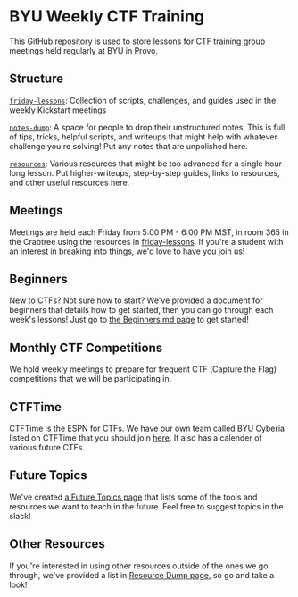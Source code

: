 # BYU Weekly CTF Training
This GitHub repository is used to store lessons for CTF training group meetings held regularly at BYU in Provo.

## Structure
[`friday-lessons`](./friday-lessons/): Collection of scripts, challenges, and guides used in the weekly Kickstart meetings 

[`notes-dump`](./notes-dump/): A space for people to drop their unstructured notes. This is full of tips, tricks, helpful scripts, and writeups that might help with whatever challenge you're solving! Put any notes that are unpolished here.

[`resources`](./resources/): Various resources that might be too advanced for a single hour-long lesson. Put higher-writeups, step-by-step guides, links to resources, and other useful resources here.

## Meetings
Meetings are held each Friday from 5:00 PM - 6:00 PM MST, in room 365 in the Crabtree using the resources in [friday-lessons](./friday-lessons/). If you're a student with an interest in breaking into things, we'd love to have you join us!

## Beginners
New to CTFs? Not sure how to start? We've provided a document for beginners that details how to get started, then you can go through each week's lessons! Just go to [the Beginners.md page](https://github.com/JustinApplegate/ctf-training/blob/main/Beginners.md) to get started!

## Monthly CTF Competitions
We hold weekly meetings to prepare for frequent CTF (Capture the Flag) competitions that we will be participating in.

## CTFTime
CTFTime is the ESPN for CTFs. We have our own team called BYU Cyberia listed on CTFTime that you should join [here](https://ctftime.org/team/155711bb). It also has a calender of various future CTFs.

## Future Topics
We've created [a Future Topics page](https://github.com/JustinApplegate/ctf-training/blob/main/Future_Topics.md) that lists some of the tools and resources we want to teach in the future. Feel free to suggest topics in the slack!

## Other Resources
If you're interested in using other resources outside of the ones we go through, we've provided a list in [Resource Dump page](https://github.com/JustinApplegate/ctf-training/blob/main/Resource%20Dump.md), so go and take a look! 
